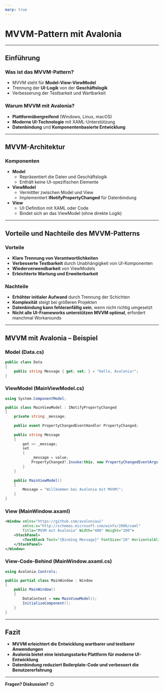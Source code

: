 ```yaml
---
marp: true
---
```


# MVVM-Pattern mit Avalonia

---

## Einführung

### Was ist das MVVM-Pattern?

- MVVM steht für **Model-View-ViewModel**
- Trennung der **UI-Logik** von der **Geschäftslogik**
- Verbesserung der Testbarkeit und Wartbarkeit


### Warum MVVM mit Avalonia?

- **Plattformübergreifend** (Windows, Linux, macOS)
- **Moderne UI-Technologie** mit XAML-Unterstützung
- **Datenbindung** und **Komponentenbasierte Entwicklung**

---

## MVVM-Architektur

### Komponenten

- **Model**
  - Repräsentiert die Daten und Geschäftslogik
  - Enthält keine UI-spezifischen Elemente
- **ViewModel**
  - Vermittler zwischen Model und View
  - Implementiert **INotifyPropertyChanged** für Datenbindung
- **View**
  - UI-Definition mit XAML oder Code
  - Bindet sich an das ViewModel (ohne direkte Logik)

---

## Vorteile und Nachteile des MVVM-Patterns

### Vorteile

- **Klare Trennung von Verantwortlichkeiten**
- **Verbesserte Testbarkeit** durch Unabhängigkeit von UI-Komponenten
- **Wiederverwendbarkeit** von ViewModels
- **Erleichterte Wartung und Erweiterbarkeit**

### Nachteile

- **Erhöhter initialer Aufwand** durch Trennung der Schichten
- **Komplexität** steigt bei größeren Projekten
- **Datenbindung kann fehleranfällig sein**, wenn nicht richtig umgesetzt
- **Nicht alle UI-Frameworks unterstützen MVVM optimal**, erfordert manchmal Workarounds

---

## MVVM mit Avalonia – Beispiel

### Model (Data.cs)

```csharp
public class Data
{
    public string Message { get; set; } = "Hallo, Avalonia!";
}
```

### ViewModel (MainViewModel.cs)

```csharp
using System.ComponentModel;

public class MainViewModel : INotifyPropertyChanged
{
    private string _message;
    
    public event PropertyChangedEventHandler PropertyChanged;
    
    public string Message
    {
        get => _message;
        set
        {
            _message = value;
            PropertyChanged?.Invoke(this, new PropertyChangedEventArgs(nameof(Message)));
        }
    }
    
    public MainViewModel()
    {
        Message = "Willkommen bei Avalonia mit MVVM!";
    }
}
```

### View (MainWindow.axaml)

```xml
<Window xmlns="https://github.com/avaloniaui"
        xmlns:x="http://schemas.microsoft.com/winfx/2006/xaml"
        Title="MVVM mit Avalonia" Width="400" Height="200">
    <StackPanel>
        <TextBlock Text="{Binding Message}" FontSize="20" HorizontalAlignment="Center"/>
    </StackPanel>
</Window>
```

### View-Code-Behind (MainWindow.axaml.cs)

```csharp
using Avalonia.Controls;

public partial class MainWindow : Window
{
    public MainWindow()
    {
        DataContext = new MainViewModel();
        InitializeComponent();
    }
}
```

---

## Fazit

- **MVVM erleichtert die Entwicklung wartbarer und testbarer Anwendungen**
- **Avalonia bietet eine leistungsstarke Plattform für moderne UI-Entwicklung**
- **Datenbindung reduziert Boilerplate-Code und verbessert die Benutzererfahrung**

---

**Fragen? Diskussion?** 😊
